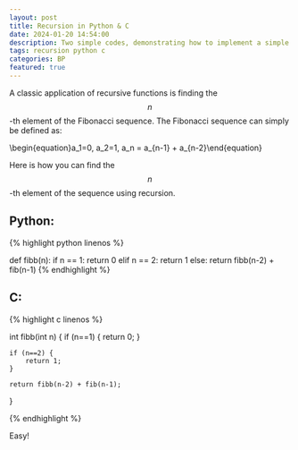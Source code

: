 ```yaml
---
layout: post
title: Recursion in Python & C
date: 2024-01-20 14:54:00
description: Two simple codes, demonstrating how to implement a simple recursive function in Python & C.
tags: recursion python c
categories: BP
featured: true
---
```


A classic application of recursive functions is finding the $$n$$-th element of the Fibonacci sequence.
The Fibonacci sequence can simply be defined as:

\begin{equation}a_1=0, a_2=1, a_n = a_{n-1} + a_{n-2}\end{equation}

Here is how you can find the $$n$$-th element of the sequence using recursion.

## Python:

{% highlight python linenos %}

def fibb(n):
    if n == 1:
        return 0
    elif n == 2:
        return 1
    else:
        return fibb(n-2) + fib(n-1)
{% endhighlight %}

## C:

{% highlight c linenos %}

int fibb(int n)
{
    if (n==1) {
        return 0;
    }
    
    if (n==2) {
        return 1;
    }
    
    return fibb(n-2) + fib(n-1);
}

{% endhighlight %}

Easy!
